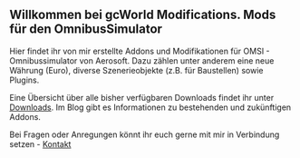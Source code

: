<h2 class="featurette-heading">
Willkommen bei gcWorld Modifications.
<span class="text-muted">
  Mods für den OmnibusSimulator
</span></h2>

<p class="lead">
Hier findet ihr von mir erstellte Addons und Modifikationen für OMSI - Omnibussimulator von Aerosoft. Dazu zählen unter anderem eine neue Währung (Euro), diverse Szenerieobjekte (z.B. für Baustellen) sowie Plugins.
</p>

Eine Übersicht über alle bisher verfügbaren Downloads findet ihr unter <a href="downloads">Downloads</a>.
Im Blog gibt es Informationen zu bestehenden und zukünftigen Addons.<br>

Bei Fragen oder Anregungen könnt ihr euch gerne mit mir in Verbindung setzen - <a href="kontakt">Kontakt</a>

